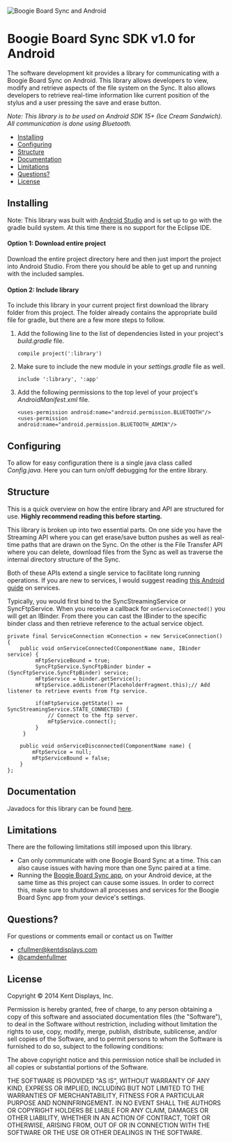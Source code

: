 ![Boogie Board Sync and Android](http://i.imgur.com/SH4bzBT.png "Boogie Board Sync and Android")

# Boogie Board Sync SDK v1.0 for Android

The software development kit provides a library for communicating with a Boogie Board Sync on Android. This library allows developers to view, modify and retrieve aspects of the file system on the Sync. It also allows developers to retrieve real-time information like current position of the stylus and a user pressing the save and erase button.

*Note: This library is to be used on Android SDK 15+ (Ice Cream Sandwich). All communication is done using Bluetooth.*

- [Installing](#installing)
- [Configuring](#configuring)
- [Structure](#structure)
- [Documentation](#documentation)
- [Limitations](#limitations)
- [Questions?](#questions)
- [License](#license)

## Installing

Note: This library was built with [Android Studio](http://developer.android.com/sdk/installing/studio.html) and is set up to go with the gradle build system. At this time there is no support for the Eclipse IDE.

#### Option 1: Download entire project
Download the entire project directory here and then just import the project into Android Studio. From there you should be able to get up and running with the included samples.

#### Option 2: Include library
To include this library in your current project first download the library folder from this project. The folder already contains the appropriate build file for gradle, but there are a few more steps to follow.

1. Add the following line to the list of dependencies listed in your project's *build.gradle* file.

	```
	compile project(':library')
	```

2. Make sure to include the new module in your *settings.gradle* file as well.
	
	```
	include ':library', ':app'
	```

3. Add the following permissions to the top level of your project's *AndroidManifest.xml* file.

	```
	<uses-permission android:name="android.permission.BLUETOOTH"/>
    <uses-permission android:name="android.permission.BLUETOOTH_ADMIN"/>
    ```

## Configuring

To allow for easy configuration there is a single java class called *Config.java*. Here you can turn on/off debugging for the entire library.

## Structure
This is a quick overview on how the entire library and API are structured for use. **Highly recommend reading this before starting.**

This library is broken up into two essential parts. On one side you have the Streaming API where you can get erase/save button pushes as well as real-time paths that are drawn on the Sync. On the other is the File Transfer API where you can delete, download files from the Sync as well as traverse the internal directory structure of the Sync.

Both of these APIs extend a single service to facilitate long running operations. If you are new to services, I would suggest reading [this Android guide](http://developer.android.com/guide/components/services.html) on services.

Typically, you would first bind to the SyncStreamingService or SyncFtpService. When you receive a callback for ```onServiceConnected()``` you will get an IBinder. From there you can cast the IBinder to the specific binder class and then retrieve reference to the actual service object.


```
private final ServiceConnection mConnection = new ServiceConnection() {
	public void onServiceConnected(ComponentName name, IBinder service) {
         mFtpServiceBound = true;
         SyncFtpService.SyncFtpBinder binder = (SyncFtpService.SyncFtpBinder) service;
         mFtpService = binder.getService();
         mFtpService.addListener(PlaceholderFragment.this);// Add listener to retrieve events from ftp service.

         if(mFtpService.getState() == SyncStreamingService.STATE_CONNECTED) {
             // Connect to the ftp server.
             mFtpService.connect();
         }
     }

    public void onServiceDisconnected(ComponentName name) {
        mFtpService = null;
        mFtpServiceBound = false;
    }
};
```


## Documentation

Javadocs for this library can be found [here](#).


## Limitations
There are the following limitations still imposed upon this library.

- Can only communicate with one Boogie Board Sync at a time. This can also cause issues with having more than one Sync paired at a time.
- Running the [Boogie Board Sync app](https://play.google.com/store/apps/details?id=com.improvelectronics.sync_android), on your Android device, at the same time as this project can cause some issues. In order to correct this, make sure to shutdown all processes and services for the Boogie Board Sync app from your device's settings.

## Questions?

For questions or comments email or contact us on Twitter

- [cfullmer@kentdisplays.com](mailto:cfullmer@kentdisplays.com)
- [@camdenfullmer](http://twitter.com/camdenfullmer)

## License

Copyright © 2014 Kent Displays, Inc.

Permission is hereby granted, free of charge, to any person obtaining a copy
of this software and associated documentation files (the "Software"), to deal
in the Software without restriction, including without limitation the rights
to use, copy, modify, merge, publish, distribute, sublicense, and/or sell
copies of the Software, and to permit persons to whom the Software is
furnished to do so, subject to the following conditions:

The above copyright notice and this permission notice shall be included in
all copies or substantial portions of the Software.

THE SOFTWARE IS PROVIDED "AS IS", WITHOUT WARRANTY OF ANY KIND, EXPRESS OR
IMPLIED, INCLUDING BUT NOT LIMITED TO THE WARRANTIES OF MERCHANTABILITY,
FITNESS FOR A PARTICULAR PURPOSE AND NONINFRINGEMENT. IN NO EVENT SHALL THE
AUTHORS OR COPYRIGHT HOLDERS BE LIABLE FOR ANY CLAIM, DAMAGES OR OTHER
LIABILITY, WHETHER IN AN ACTION OF CONTRACT, TORT OR OTHERWISE, ARISING FROM,
OUT OF OR IN CONNECTION WITH THE SOFTWARE OR THE USE OR OTHER DEALINGS IN
THE SOFTWARE.
